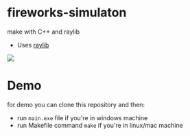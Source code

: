# fireworks-simulaton
make with C++ and raylib

* Uses [raylib](https://www.raylib.com/)

<img src="https://github.com/pepega90/fireworks-simulaton/blob/main/preview.gif" />

# Demo
for demo you can clone this repository and then:
* run `main.exe` file if you're in windows machine
* run Makefile command `make` if you're in linux/mac machine
